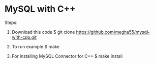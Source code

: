 MySQL with C++
==============

Steps:

1. Download this code
    $ git clone https://github.com/megha55/mysql-with-cpp.git

2. To run example
    $ make

3. For installing MySQL Connector for C++
    $ make install
